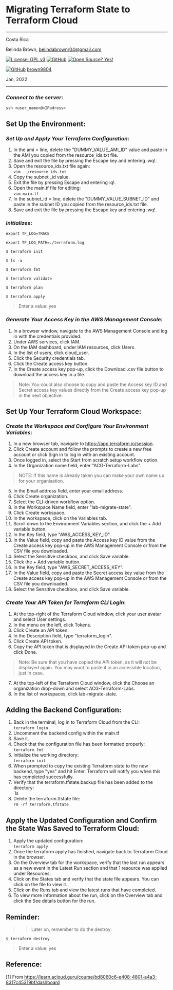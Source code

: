 # Migrating Terraform State to Terraform Cloud

----------

Costa Rica

Belinda Brown, belindabrownr04@gmail.com

[![License: GPL v3](https://img.shields.io/badge/License-GPLv3-blue.svg)](https://www.gnu.org/licenses/gpl-3.0)
[![GitHub](https://badgen.net/badge/icon/github?icon=github&label)](https://github.com) [![Open Source? Yes!](https://badgen.net/badge/Open%20Source%20%3F/Yes%21/blue?icon=github)](https://github.com/Naereen/badges/)

[![GitHub](https://img.shields.io/badge/--181717?logo=github&logoColor=ffffff)](https://github.com/)
[brown9804](https://github.com/brown9804)

Jan, 2022

----------

### _Connect to the server_:

`ssh <user_name>@<IPadress>`


## Set Up the Environment:

### _Set Up and Apply Your Terraform Configuration_:

1. In the ami = line, delete the "DUMMY_VALUE_AMI_ID" value and paste in the AMI you copied from the resource_ids.txt file.
2. Save and exit the file by pressing the Escape key and entering :wq!.
3. Open the resource_ids.txt file again: <br/>
`vim ../resource_ids.txt`
4. Copy the subnet _id value.
5. Exit the file by pressing Escape and entering :q!.
6. Open the main.tf file for editing: <br/>
`vim main.tf`
7. In the subnet_id = line, delete the "DUMMY_VALUE_SUBNET_ID" and paste in the subnet ID you copied from the resource_ids.txt file.
8. Save and exit the file by pressing the Escape key and entering :wq!.


### _Initializes_:

`export TF_LOG=TRACE`

`export TF_LOG_PATH=./terraform.log`

`$ terraform init`

`$ ls -a`

`$ terraform fmt`

`$ terraform validate`

`$ terraform plan`

`$ terraform apply`

> Enter a value: yes


### _Generate Your Access Key in the AWS Management Console_:
1. In a browser window, navigate to the AWS Management Console and log in with the credentials provided.
2. Under AWS services, click IAM.
3. On the IAM dashboard, under IAM resources, click Users.
4. In the list of users, click cloud_user.
5. Click the Security credentials tab.
6. Click the Create access key button.
7. In the Create access key pop-up, click the Download .csv file button to download the access key in a file.
> Note: You could also choose to copy and paste the Access key ID and Secret access key values directly from the Create access key pop-up in the next objective.


## Set Up Your Terraform Cloud Workspace:
### _Create the Workspace and Configure Your Environment Variables_:
1. In a new browser tab, navigate to https://app.terraform.io/session.
2. Click Create account and follow the prompts to create a new free account or click Sign in to log in with an existing account.
3. Once logged in, select the Start from scratch setup workflow option.
4. In the Organization name field, enter "ACG-Terraform-Labs".
> NOTE: If this name is already taken you can make your own name up for your organisation.
5. In the Email address field, enter your email address.
6. Click Create organization.
7. Select the CLI-driven workflow option.
8. In the Workspace Name field, enter "lab-migrate-state".
9. Click Create workspace.
10. In the workspace, click on the Variables tab.
11. Scroll down to the Environment Variables section, and click the + Add variable button.
12. In the Key field, type "AWS_ACCESS_KEY_ID".
13. In the Value field, copy and paste the Access key ID value from the Create access key pop-up in the AWS Management Console or from the CSV file you downloaded.
14. Select the Sensitive checkbox, and click Save variable.
15. Click the + Add variable button.
16. In the Key field, type "AWS_SECRET_ACCESS_KEY".
17. In the Value field, copy and paste the Secret access key value from the Create access key pop-up in the AWS Management Console or from the CSV file you downloaded.
18. Select the Sensitive checkbox, and click Save variable.


### _Create Your API Token for Terraform CLI Login_:
1. At the top-right of the Terraform Cloud window, click your user avatar and select User settings.
2. In the menu on the left, click Tokens.
3. Click Create an API token.
4. In the Description field, type "terraform_login".
5. Click Create API token.
6. Copy the API token that is displayed in the Create API token pop-up and click Done.
> Note: Be sure that you have copied the API token, as it will not be displayed again. You may want to paste it in an accessible location, just in case.
7. At the top-left of the Terraform Cloud window, click the Choose an organization drop-down and select ACG-Terraform-Labs.
8. In the list of workspaces, click lab-migrate-state.


## Adding the Backend Configuration:

1. Back in the terminal, log in to Terraform Cloud from the CLI: <br/>
`terraform login`
2. Uncomment the backend config within the main.tf
3. Save it.
4. Check that the configuration file has been formatted properly: <br/>
`terraform fmt`
5. Initialize the working directory: <br/>
`terraform init`
6. When prompted to copy the existing Terraform state to the new backend, type "yes" and hit Enter. Terraform will notify you when this has completed successfully.
7. Verify that the terraform.tfstate.backup file has been added to the directory: <br/>
`ls
8. Delete the terraform.tfstate file: <br/>
`rm -rf terraform.tfstate`


## Apply the Updated Configuration and Confirm the State Was Saved to Terraform Cloud:
1. Apply the updated configuration: <br/>
`terraform apply`
2. Once the terraform apply has finished, navigate back to Terraform Cloud in the browser.
3. On the Overview tab for the workspace, verify that the last run appears as a new event in the Latest Run section and that 1 resource was applied under Resources.
4. Click on the States tab and verify that the state file appears. You can click on the file to view it.
5. Click on the Runs tab and view the latest runs that have completed.
6. To view more information about the run, click on the Overview tab and click the See details button for the run.

## Reminder:

>> Later on, remember to do the destroy:

`$ terraform destroy`

> Enter a value: yes

## Reference:

[1] From https://learn.acloud.guru/course/bd8060c6-e408-4801-a4a3-8317c45319bf/dashboard <br/>
